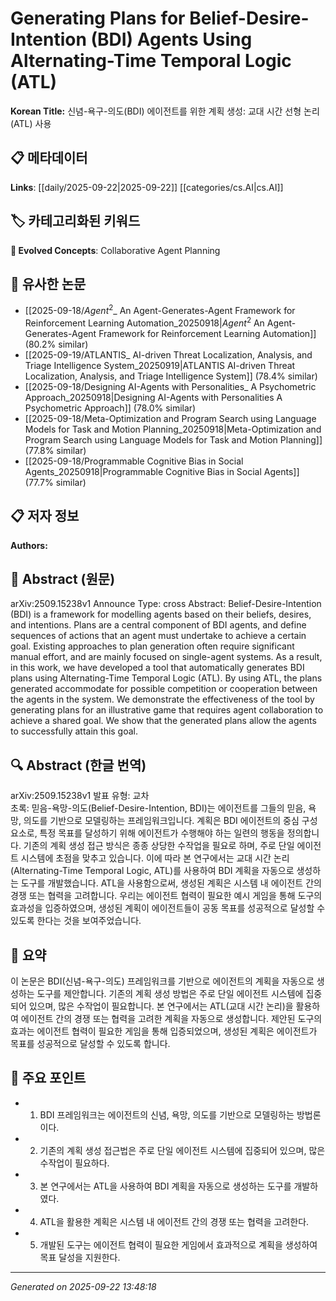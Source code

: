 # Generating Plans for Belief-Desire-Intention (BDI) Agents Using Alternating-Time Temporal Logic (ATL)

**Korean Title:** 신념-욕구-의도(BDI) 에이전트를 위한 계획 생성: 교대 시간 선형 논리(ATL) 사용

## 📋 메타데이터

**Links**: [[daily/2025-09-22|2025-09-22]] [[categories/cs.AI|cs.AI]]

## 🏷️ 카테고리화된 키워드
**🚀 Evolved Concepts**: Collaborative Agent Planning

## 🔗 유사한 논문
- [[2025-09-18/$Agent^2$_ An Agent-Generates-Agent Framework for Reinforcement Learning Automation_20250918|$Agent^2$ An Agent-Generates-Agent Framework for Reinforcement Learning Automation]] (80.2% similar)
- [[2025-09-19/ATLANTIS_ AI-driven Threat Localization, Analysis, and Triage Intelligence System_20250919|ATLANTIS AI-driven Threat Localization, Analysis, and Triage Intelligence System]] (78.4% similar)
- [[2025-09-18/Designing AI-Agents with Personalities_ A Psychometric Approach_20250918|Designing AI-Agents with Personalities A Psychometric Approach]] (78.0% similar)
- [[2025-09-18/Meta-Optimization and Program Search using Language Models for Task and Motion Planning_20250918|Meta-Optimization and Program Search using Language Models for Task and Motion Planning]] (77.8% similar)
- [[2025-09-18/Programmable Cognitive Bias in Social Agents_20250918|Programmable Cognitive Bias in Social Agents]] (77.7% similar)

## 📋 저자 정보

**Authors:** 

## 📄 Abstract (원문)

arXiv:2509.15238v1 Announce Type: cross 
Abstract: Belief-Desire-Intention (BDI) is a framework for modelling agents based on their beliefs, desires, and intentions. Plans are a central component of BDI agents, and define sequences of actions that an agent must undertake to achieve a certain goal. Existing approaches to plan generation often require significant manual effort, and are mainly focused on single-agent systems. As a result, in this work, we have developed a tool that automatically generates BDI plans using Alternating-Time Temporal Logic (ATL). By using ATL, the plans generated accommodate for possible competition or cooperation between the agents in the system. We demonstrate the effectiveness of the tool by generating plans for an illustrative game that requires agent collaboration to achieve a shared goal. We show that the generated plans allow the agents to successfully attain this goal.

## 🔍 Abstract (한글 번역)

arXiv:2509.15238v1 발표 유형: 교차  
초록: 믿음-욕망-의도(Belief-Desire-Intention, BDI)는 에이전트를 그들의 믿음, 욕망, 의도를 기반으로 모델링하는 프레임워크입니다. 계획은 BDI 에이전트의 중심 구성 요소로, 특정 목표를 달성하기 위해 에이전트가 수행해야 하는 일련의 행동을 정의합니다. 기존의 계획 생성 접근 방식은 종종 상당한 수작업을 필요로 하며, 주로 단일 에이전트 시스템에 초점을 맞추고 있습니다. 이에 따라 본 연구에서는 교대 시간 논리(Alternating-Time Temporal Logic, ATL)를 사용하여 BDI 계획을 자동으로 생성하는 도구를 개발했습니다. ATL을 사용함으로써, 생성된 계획은 시스템 내 에이전트 간의 경쟁 또는 협력을 고려합니다. 우리는 에이전트 협력이 필요한 예시 게임을 통해 도구의 효과성을 입증하였으며, 생성된 계획이 에이전트들이 공동 목표를 성공적으로 달성할 수 있도록 한다는 것을 보여주었습니다.

## 📝 요약

이 논문은 BDI(신념-욕구-의도) 프레임워크를 기반으로 에이전트의 계획을 자동으로 생성하는 도구를 제안합니다. 기존의 계획 생성 방법은 주로 단일 에이전트 시스템에 집중되어 있으며, 많은 수작업이 필요합니다. 본 연구에서는 ATL(교대 시간 논리)을 활용하여 에이전트 간의 경쟁 또는 협력을 고려한 계획을 자동으로 생성합니다. 제안된 도구의 효과는 에이전트 협력이 필요한 게임을 통해 입증되었으며, 생성된 계획은 에이전트가 목표를 성공적으로 달성할 수 있도록 합니다.

## 🎯 주요 포인트

- 1. BDI 프레임워크는 에이전트의 신념, 욕망, 의도를 기반으로 모델링하는 방법론이다.

- 2. 기존의 계획 생성 접근법은 주로 단일 에이전트 시스템에 집중되어 있으며, 많은 수작업이 필요하다.

- 3. 본 연구에서는 ATL을 사용하여 BDI 계획을 자동으로 생성하는 도구를 개발하였다.

- 4. ATL을 활용한 계획은 시스템 내 에이전트 간의 경쟁 또는 협력을 고려한다.

- 5. 개발된 도구는 에이전트 협력이 필요한 게임에서 효과적으로 계획을 생성하여 목표 달성을 지원한다.

---

*Generated on 2025-09-22 13:48:18*